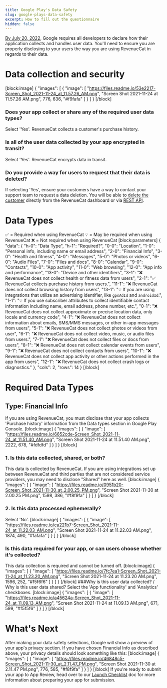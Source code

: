 ```yaml
---
title: Google Play's Data Safety
slug: google-plays-data-safety
excerpt: How to fill out the questionnaire
hidden: false
---
```

[By July 20, 2022](https://support.google.com/googleplay/android-developer/answer/10787469?hl=en), Google requires all developers to declare how their application collects and handles user data. You'll need to ensure you are properly disclosing to your users the way you are using RevenueCat in regards to their data.

# Data collection and security
[block:image]
{
  "images": [
    {
      "image": [
        "https://files.readme.io/53e2217-Screen_Shot_2021-11-24_at_11.57.26_AM.png",
        "Screen Shot 2021-11-24 at 11.57.26 AM.png",
        776,
        636,
        "#f9fafa"
      ]
    }
  ]
}
[/block]
### Does your app collect or share any of the required user data types?
Select 'Yes'. RevenueCat collects a customer's purchase history. 

### Is all of the user data collected by your app encrypted in transit?
Select 'Yes'. RevenueCat encrypts data in transit.

### Do you provide a way for users to request that their data is deleted?
If selecting 'Yes', ensure your customers have a way to contact your support team to request a data deletion. You will be able to [delete the customer](doc:manage-users) directly from the RevenueCat dashboard or via [REST API](ref:subscribersapp_user_id).

# Data Types
✅ = Required when using RevenueCat
💡 = May be required when using RevenueCat
❌ = Not required when using RevenueCat
[block:parameters]
{
  "data": {
    "h-0": "Data Type",
    "h-1": "Required?",
    "0-0": "Location",
    "1-0": "Personal info, including name or email address",
    "2-0": "Financial Info",
    "3-0": "Health and fitness",
    "4-0": "Messages",
    "5-0": "Photos or videos",
    "6-0": "Audio Files",
    "7-0": "Files and docs",
    "8-0": "Calendar",
    "9-0": "Contacts",
    "10-0": "App activity",
    "11-0": "Web browsing",
    "12-0": "App info and performance",
    "13-0": "Device and other identifiers",
    "3-1": "❌  RevenueCat does not collect health or fitness data from users",
    "2-1": "✅  RevenueCat collects purchase history from users.",
    "11-1": "❌  RevenueCat does not collect browsing history from users",
    "13-1": "💡 If you are using integrations that utilize an advertising identifier, like `gpsAdId` and `androidId`.",
    "1-1": "💡 If you use subscriber attributes to collect identifiable contact information including name, email address, phone number, etc.",
    "0-1": "❌  RevenueCat does not collect approximate or precise location data, only locale and currency code",
    "4-1": "❌  RevenueCat does not collect information about emails, SMS/MMS messages, or other in-app messages from users",
    "5-1": "❌  RevenueCat does not collect photos or videos from user",
    "6-1": "❌  RevenueCat does not collect video, music, or audio files from users.",
    "7-1": "❌  RevenueCat does not collect files or docs from users",
    "8-1": "❌  RevenueCat does not collect calendar events from users",
    "9-1": "❌  RevenueCat does not collect contacts from users",
    "10-1": "❌  RevenueCat does not collect app activity or other actions performed in the app from users",
    "12-1": "❌  RevenueCat does not collect crash logs or diagnostics."
  },
  "cols": 2,
  "rows": 14
}
[/block]
# Required Data Types
## Type: Financial Info
If you are using RevenueCat, you must disclose that your app collects 'Purchase history' information from the Data types section in Google Play Console. 
[block:image]
{
  "images": [
    {
      "image": [
        "https://files.readme.io/6652cde-Screen_Shot_2021-11-24_at_11.51.40_AM.png",
        "Screen Shot 2021-11-24 at 11.51.40 AM.png",
        2222,
        678,
        "#fdfdfd"
      ]
    }
  ]
}
[/block]
### 1. Is this data collected, shared, or both?
This data is collected by RevenueCat. If you are using integrations set up between RevenueCat and third parties that are not considered service providers, you may need to disclose "Shared" here as well. 
[block:image]
{
  "images": [
    {
      "image": [
        "https://files.readme.io/0951b20-Screen_Shot_2021-11-30_at_2.00.25_PM.png",
        "Screen Shot 2021-11-30 at 2.00.25 PM.png",
        1598,
        386,
        "#f8f9fa"
      ]
    }
  ]
}
[/block]
### 2. Is this data processed ephemerally?
Select 'No'.
[block:image]
{
  "images": [
    {
      "image": [
        "https://files.readme.io/ca221b7-Screen_Shot_2021-11-24_at_11.22.03_AM.png",
        "Screen Shot 2021-11-24 at 11.22.03 AM.png",
        1874,
        490,
        "#fafafa"
      ]
    }
  ]
}
[/block]
### Is this data required for your app, or can users choose whether it's collected?
This data collection is required and cannot be turned off.
[block:image]
{
  "images": [
    {
      "image": [
        "https://files.readme.io/7fc7ea1-Screen_Shot_2021-11-24_at_11.23.20_AM.png",
        "Screen Shot 2021-11-24 at 11.23.20 AM.png",
        1596,
        252,
        "#f5f6f6"
      ]
    }
  ]
}
[/block]
###Why is this user data collected? / Why is this user data shared?
Select the 'App functionality' and 'Analytics' checkboxes.
[block:image]
{
  "images": [
    {
      "image": [
        "https://files.readme.io/a45624a-Screen_Shot_2021-11-24_at_11.09.13_AM.png",
        "Screen Shot 2021-11-24 at 11.09.13 AM.png",
        671,
        599,
        "#f5f5f6"
      ]
    }
  ]
}
[/block]
# What's Next
After making your data safety selections, Google will show a preview of your app's privacy section. If you have chosen Financial Info as described above, your privacy details should look something like this: 
[block:image]
{
  "images": [
    {
      "image": [
        "https://files.readme.io/46848c5-Screen_Shot_2021-11-30_at_2.11.47_PM.png",
        "Screen Shot 2021-11-30 at 2.11.47 PM.png",
        776,
        585,
        "#f8f9fa"
      ]
    }
  ]
}
[/block]
If you're ready to submit your app to App Review, head over to our [Launch Checklist](doc:launch-checklist)  doc for more information about preparing your app for submission.
